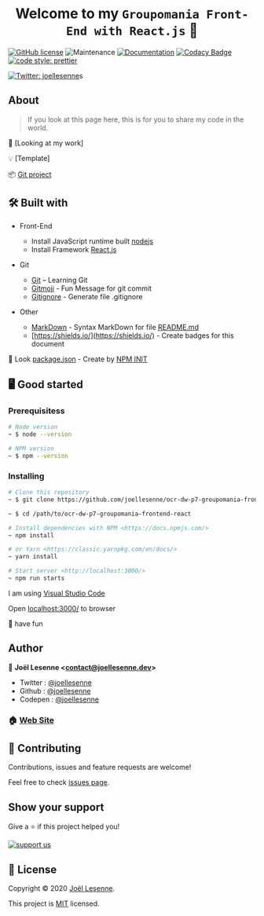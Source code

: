 <h1 align="center">Welcome to my <code>Groupomania Front-End with React.js</code> 👋</h1>

[![GitHub license](https://img.shields.io/badge/Mit-License-blue.svg?style=flat-square)](LICENSE)  ![Maintenance](https://img.shields.io/maintenance/yes/2020.svg?style=flat-square) [![Documentation](https://img.shields.io/badge/documentation-yes-brightgreen.svg)](https://github.com/joellesenne/ocr-dw-p7-groupomania-frontend-react) [![Codacy Badge](https://api.codacy.com/project/badge/Grade/554dbae558f245cd882888d0d415a482)](https://app.codacy.com/app/joellesenne/ocr-dw-p5-orinoco_2?utm_source=github.com&utm_medium=referral&utm_content=joellesenne/ocr-dw-p7-groupomania-frontend-react&utm_campaign=Badge_Grade_Dashboard) [![code style: prettier](https://img.shields.io/badge/code_style-prettier-ff69b4.svg?style=flat-square)](https://github.com/prettier/prettier)

[![Twitter: joellesenne](https://img.shields.io/twitter/follow/joellesenne.svg?style=social)](https://twitter.com/joellesenne)s

## About

>If you look at this page here,
this is for you to share my code in the world.

👀 \[Looking at my work]

💡 \[Template]

📦 [Git project]

## 🛠 Built with

- Front-End
  - Install JavaScript runtime built [nodejs](https://nodejs.org/en/)
  - Install Framework [React.js](https://reactjs.org/)

- Git
  - [Git](https://git-scm.com/doc) – Learning Git
  - [Gitmoji](https://gitmoji.carloscuesta.me/) - Fun Message for git commit
  - [Gitignore](https://www.gitignore.io/) - Generate file .gitignore

- Other
  - [MarkDown](https://daringfireball.net/projects/markdown/syntax) - Syntax MarkDown for file [README.md](README.md)
  - [https://shields.io/](https://shields.io/) - Create badges for this document

👀 Look [package.json](package.json) - Create by [NPM INIT](https://docs.npmjs.com/creating-a-package-json-file)

## 🖥 Good started

### Prerequisitess

```bash
# Node version
~ $ node --version

# NPM version
~ $ npm --version
```

### Installing

```bash
# Clone this repository
~ $ git clone https://github.com/joellesenne/ocr-dw-p7-groupomania-frontend-react.git

~ $ cd /path/to/ocr-dw-p7-groupomania-frontend-react

# Install dependencies with NPM <https://docs.npmjs.com/>
~ npm install

# or Yarn <https://classic.yarnpkg.com/en/docs/>
~ yarn install

# Start server <http://localhost:3000/>
~ npm run starts
```

I am using [Visual Studio Code](https://code.visualstudio.com/)

Open [localhost:3000/](http://localhost:3000/) to browser

🎉 have fun

## Author

👤 **Joël Lesenne &lt;contact@joellesenne.dev&gt;**

- Twitter : [@joellesenne](https://twitter.com/joellesenne)
- Github : [@joellesenne](https://github.com/joellesenne)
- Codepen : [@joellesenne](https://codepen.io/joellesenne)

### 🏠 [Web Site](https://joellesenne.dev)

## 🤝 Contributing

Contributions, issues and feature requests are welcome!

Feel free to check [issues page](https://github.com/joellesenne/ocr-dw-p7-groupomania-frontend-react/issues).

## Show your support

Give a ⭐️ if this project helped you!

[![support us](https://img.shields.io/badge/Patreon-Donate-red?style=flat-square)](https://www.patreon.com/joellesenne)

## 📝 License

Copyright © 2020 [Joël Lesenne](https://github.com/joellesenne).

This project is [MIT](LICENSE) licensed.

[Looking at my work]: <insert-a-valid-url>

[Template]: <insert-a-valid-url>

[Git project]: https://github.com/joellesenne/ocr-dw-p7-groupomania-frontend-react

